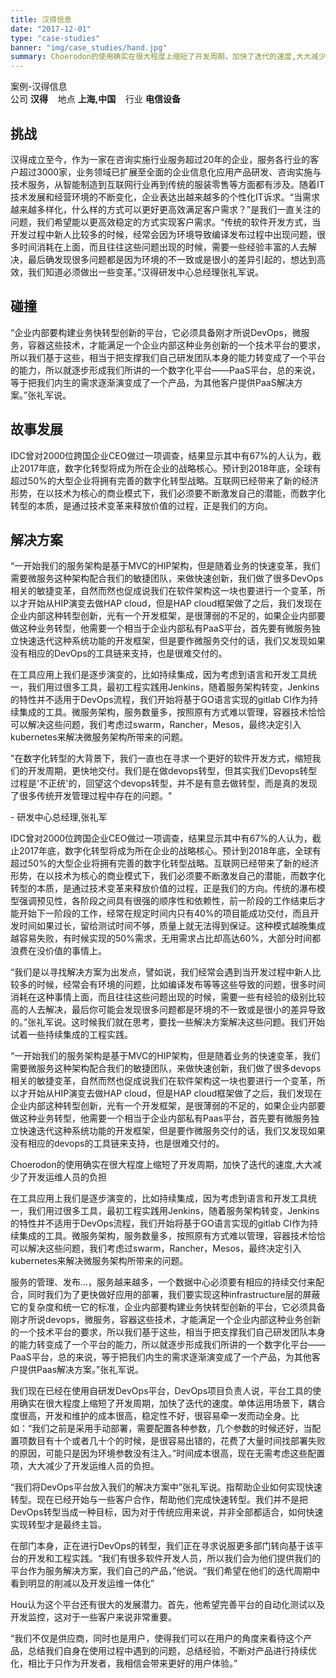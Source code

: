 ```yaml
---
title: 汉得信息
date: "2017-12-01"
type: "case-studies"
banner: "img/case_studies/hand.jpg"
summary: Choerodon的使用确实在很大程度上缩短了开发周期，加快了迭代的速度,大大减少了开发运维人员的负担
---
```


<section class="case-studies-detail">
  <div class="text-nav">
    <div class="container">
      <div class="col-md-12 nav-head">案例-汉得信息</div>
    </div>
  </div>
  <div id="scenario">
<div class="container" >公司 <b>汉得</b> &nbsp;&nbsp;&nbsp;地点 <b>上海,中国</b> &nbsp;&nbsp;&nbsp;行业 <b>电信设备</b></div>
</div>
  <div class="cols">
    <div class="col1">
      <h2>挑战</h2>
        <p>汉得成立至今，作为一家在咨询实施行业服务超过20年的企业，服务各行业的客户超过3000家，业务领域已扩展至全面的企业信息化应用产品研发、咨询实施与技术服务，从智能制造到互联网行业再到传统的服装零售等方面都有涉及。随着IT技术发展和经营环境的不断变化，企业表达出越来越多的个性化IT诉求。“当需求越来越多样化，什么样的方式可以更好更高效满足客户需求？”是我们一直关注的问题，我们希望能以更高效稳定的方式实现客户需求。“传统的软件开发方式，当开发过程中新人比较多的时候，经常会因为环境导致编译发布过程中出现问题，很多时间消耗在上面，而且往往这些问题出现的时候，需要一些经验丰富的人去解决，最后确发现很多问题都是因为环境的不一致或是很小的差异引起的，想达到高效，我们知道必须做出一些变革。”汉得研发中心总经理张礼军说。</p>
      <h2>碰撞</h2>
        <p>“企业内部要构建业务快转型创新的平台，它必须具备刚才所说DevOps，微服务，容器这些技术，才能满足一个企业内部这种业务创新的一个技术平台的要求，所以我们基于这些，相当于把支撑我们自己研发团队本身的能力转变成了一个平台的能力，所以就逐步形成我们所讲的一个数字化平台——PaaS平台，总的来说，等于把我们内生的需求逐渐演变成了一个产品，为其他客户提供PaaS解决方案。”张礼军说。</p>
    </div>
    <div class="col2">
      <h2>故事发展</h2>
      <p>IDC曾对2000位跨国企业CEO做过一项调查，结果显示其中有67%的人认为，截止2017年底，数字化转型将成为所在企业的战略核心。预计到2018年底，全球有超过50%的大型企业将拥有完善的数字化转型战略。互联网已经带来了新的经济形势，在以技术为核心的商业模式下，我们必须要不断激发自己的潜能，而数字化转型的本质，是通过技术变革来释放价值的过程，正是我们的方向。</p>
      <h2>解决方案</h2>
      <p>“一开始我们的服务架构是基于MVC的HIP架构，但是随着业务的快速变革，我们需要微服务这种架构配合我们的敏捷团队，来做快速创新，我们做了很多DevOps相关的敏捷变革，自然而然也促成说我们在软件架构这一块也要进行一个变革，所以才开始从HIP演变去做HAP cloud，但是HAP cloud框架做了之后，我们发现在企业内部这种转型创新，光有一个开发框架，是很薄弱的不足的，如果企业内部要做这种业务转型，他需要一个相当于企业内部私有PaaS平台，首先要有微服务独立快速迭代这种系统功能的开发框架，但是要作微服务交付的话，我们又发现如果没有相应的DevOps的工具链来支持，也是很难交付的。</p>
      <p>在工具应用上我们是逐步演变的，比如持续集成，因为考虑到语言和开发工具统一，我们用过很多工具，最初工程实践用Jenkins，随着服务架构转变，Jenkins的特性并不适用于DevOps流程，我们开始将基于GO语言实现的gitlab CI作为持续集成的工具。微服务架构，服务数量多，按照原有方式难以管理，容器技术恰恰可以解决这些问题，我们考虑过swarm，Rancher，Mesos，最终决定引入kubernetes来解决微服务架构所带来的问题。</p>
    </div>
  </div>
</section>

<div class="banner2">
  <div class="bannertext">
    <p>"在数字化转型的大背景下，我们一直也在寻求一个更好的软件开发方式，缩短我们的开发周期，更快地交付。我们是在做devops转型，但其实我们Devops转型过程是'不正统'的，回望这个devops转型，并不是有意去做转型，而是真的发现了很多传统开发管理过程中存在的问题。"</p>
    <div class="author">
      - 研发中心总经理,张礼军
    </div>
  </div>
</div>

<section class="section">
  <div class="fullcol">
    <p>IDC曾对2000位跨国企业CEO做过一项调查，结果显示其中有67%的人认为，截止2017年底，数字化转型将成为所在企业的战略核心。预计到2018年底，全球有超过50%的大型企业将拥有完善的数字化转型战略。互联网已经带来了新的经济形势，在以技术为核心的商业模式下，我们必须要不断激发自己的潜能，而数字化转型的本质，是通过技术变革来释放价值的过程，正是我们的方向。传统的瀑布模型强调预见性，各阶段之间具有很强的顺序性和依赖性，前一阶段的工作结束后才能开始下一阶段的工作，经常在规定时间内只有40%的项目能成功交付，而且开发时间如果过长，留给测试时间不够，质量上就无法得到保证。这种模式越晚集成越容易失败，有时候实现的50%需求，无用需求占比却高达60%，大部分时间都浪费在没价值的事情上。</p>
    <p>“我们是以寻找解决方案为出发点，譬如说，我们经常会遇到当开发过程中新人比较多的时候，经常会有环境的问题，比如编译发布等等这些导致的问题，很多时间消耗在这种事情上面，而且往往这些问题出现的时候，需要一些有经验的级别比较高的人去解决，最后你可能会发现很多问题都是环境的不一致或是很小的差异导致的。”张礼军说。这时候我们就在思考，要找一些解决方案解决这些问题。我们开始试着一些持续集成的工程实践。</p>
    <p>“一开始我们的服务架构是基于MVC的HIP架构，但是随着业务的快速变革，我们需要微服务这种架构配合我们的敏捷团队，来做快速创新，我们做了很多devops相关的敏捷变革，自然而然也促成说我们在软件架构这一块也要进行一个变革，所以才开始从HIP演变去做HAP cloud，但是HAP cloud框架做了之后，我们发现在企业内部这种转型创新，光有一个开发框架，是很薄弱的不足的，如果企业内部要做这种业务转型，他需要一个相当于企业内部私有Paas平台，首先要有微服务独立快速迭代这种系统功能的开发框架，但是要作微服务交付的话，我们又发现如果没有相应的devops的工具链来支持，也是很难交付的。</p>
  </div>
</section>

<div class="banner3" style="background:url(/case-studies/img/hand.jpg)">
  <div class="bannertext">
    Choerodon的使用确实在很大程度上缩短了开发周期，加快了迭代的速度,大大减少了开发运维人员的负担
  </div>
</div>

<section class="section">
  <div class="fullcol">
    <p>在工具应用上我们是逐步演变的，比如持续集成，因为考虑到语言和开发工具统一，我们用过很多工具，最初工程实践用Jenkins，随着服务架构转变，Jenkins的特性并不适用于DevOps流程，我们开始将基于GO语言实现的gitlab CI作为持续集成的工具。微服务架构，服务数量多，按照原有方式难以管理，容器技术恰恰可以解决这些问题，我们考虑过swarm，Rancher，Mesos，最终决定引入kubernetes来解决微服务架构所带来的问题。</p>
    <p>服务的管理、发布...，服务越来越多，一个数据中心必须要有相应的持续交付来配合，同时我们为了更快做好应用的部署，我们要实现这种infrastructure层的屏蔽它的复杂度和统一它的标准，企业内部要构建业务快转型创新的平台，它必须具备刚才所说devops，微服务，容器这些技术，才能满足一个企业内部这种业务创新的一个技术平台的要求，所以我们基于这些，相当于把支撑我们自己研发团队本身的能力转变成了一个平台的能力，所以就逐步形成我们所讲的一个数字化平台——PaaS平台，总的来说，等于把我们内生的需求逐渐演变成了一个产品，为其他客户提供Paas解决方案。”张礼军说。</p>
    <p>我们现在已经在使用自研发DevOps平台，DevOps项目负责人说，平台工具的使用确实在很大程度上缩短了开发周期，加快了迭代的速度。单体运用场景下，耦合度很高，开发和维护的成本很高，稳定性不好，很容易牵一发而动全身。比如：“我们之前是采用手动部署，需要配置各种参数，几个参数的时候还好，当配置项数目有十个或者几十个的时候，是很容易出错的，花费了大量时间找部署失败的原因，可能只是因为环境参数没有注入。”时间成本很高，现在无需考虑这些配置项，大大减少了开发运维人员的负担。</p>
    <p>“我们将DevOps平台放入我们的解决方案中”张礼军说。指帮助企业如何实现快速转型。现在已经开始与一些客户合作，帮助他们完成快速转型。我们并不是把DevOps转型当成一种目标，因为对于传统应用来说，并非全部都适合，如何快速实现转型才是最终主旨。</p>
    <p>在部门本身，正在进行DevOps的转型，我们正在寻求说服更多部门转向基于该平台的开发和工程实践。“我们有很多软件开发人员，所以我们会为他们提供我们的平台作为服务解决方案，我们自己的产品，”他说。“我们希望在他们的迭代周期中看到明显的削减以及开发运维一体化” </p>
    <p>Hou认为这个平台还有很大的发展潜力。首先，他希望完善平台的自动化测试以及开发监控，这对于一些客户来说非常重要。</p>
    <p>“我们不仅是供应商，同时也是用户，使得我们可以在用户的角度来看待这个产品，总结我们自身在使用过程中遇到的问题，总结经验，不断对产品进行持续优化，相比于只作为开发者，我相信会带来更好的用户体验。”</p>
  </div>
</section>


